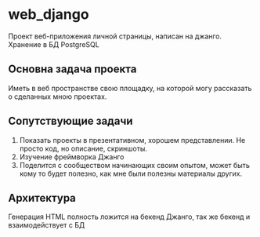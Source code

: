 # web_django
Проект веб-приложения личной страницы, написан на джанго. Хранение в БД PostgreSQL

## Основна задача проекта
Иметь в веб пространстве свою площадку, на которой могу рассказать о сделанных мною проектах.

## Сопутствующие задачи
1. Показать проекты в презентативном, хорошем представлении. Не просто код, но описание, скриншоты.
2. Изучение фреймворка Джанго
3. Поделится с сообществом начинающих своим опытом, может быть кому то будет полезно, как мне были полезны материалы других.

## Архитектура
Генерация HTML полность ложится на бекенд Джанго, так же бекенд и взаимодействует с БД
